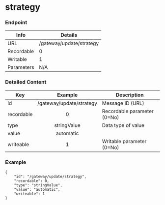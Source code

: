 # strategy



### Endpoint

| Info  | Details |
| ------------- | ------------- |
| URL   | /gateway/update/strategy   |
| Recordable   | 0   |
| Writable   | 1   |
| Parameters  | N/A  |

### Detailed Content

|  Key  | Example | Description |
| ------------- | :------: | ------------------------------ |
|  id | /gateway/update/strategy | Message ID (URL) |
|  recordable | 0 | Recordable parameter (0=No) |
|  type | stringValue | Data type of value |
|  value | automatic |  |
|  writeable | 1 | Writable parameter (0=No) |



### Example
```
{
    "id": "/gateway/update/strategy",
    "recordable": 0,
    "type": "stringValue",
    "value": "automatic",
    "writeable": 1
}
```
